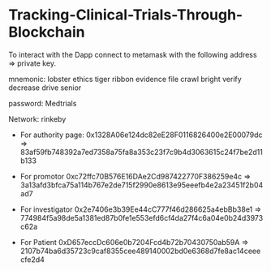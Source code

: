 # Tracking-Clinical-Trials-Through-Blockchain

To interact with the Dapp connect to metamask with the following address => private key.

mnemonic: lobster ethics tiger ribbon evidence file crawl bright verify decrease drive senior

password: Medtrials

Network: rinkeby

- For authority page:
0x1328A06e124dc82eE28F0116826400e2E00079dc => 83af59fb748392a7ed7358a75fa8a353c23f7c9b4d3063615c24f7be2d11b133

- For promotor
0xc72ffc70B576E16DAe2Cd987422770F386259e4c =>
3a13afd3bfca75a114b767e2de715f2990e8613e95eeefb4e2a23451f2b04ad7

- For investigator
0x2e7406e3b39Ee44cC777f46d286625a4ebBb38e1 =>
774984f5a98de5a1381ed87b0fe1e553efd6cf4da27f4c6a04e0b24d3973c62a

- For Patient
0xD657eccDc606e0b7204Fcd4b72b70430750ab59A =>
2107b74ba6d35723c9caf8355cee489140002bd0e6368d7fe8ac14ceeecfe2d4
